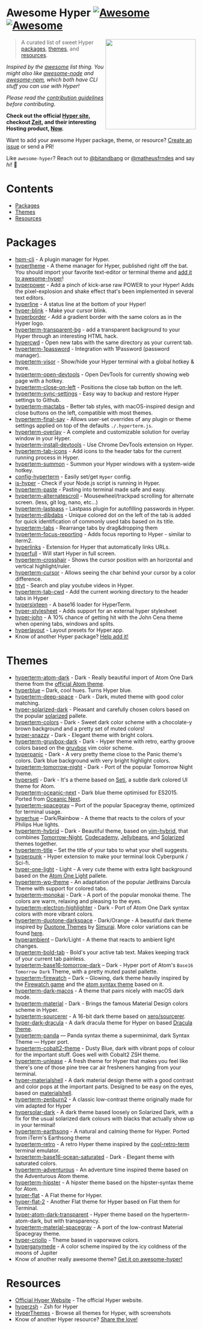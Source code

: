 # Awesome Hyper [![Awesome](https://cdn.rawgit.com/sindresorhus/awesome/d7305f38d29fed78fa85652e3a63e154dd8e8829/media/badge.svg)](https://github.com/sindresorhus/awesome) [![Awesome](https://img.shields.io/travis/bnb/awesome-hyper.svg)](https://travis-ci.org/bnb/awesome-hyper)

[<img src="https://raw.githubusercontent.com/bnb/awesome-hyper/master/Hyper-Mark-Large.png" align="right" width="240">](https://hyper.is)

> A curated list of sweet Hyper [packages](#packages), [themes](#themes), and [resources](#resources).

*Inspired by the [awesome](https://github.com/sindresorhus/awesome) list thing. You might also like [awesome-node](https://github.com/sindresorhus/awesome-nodejs) and [awesome-npm](https://github.com/sindresorhus/awesome-npm), which both have CLI stuff you can use with Hyper!*

*Please read the [contribution guidelines](CONTRIBUTING.md) before contributing.*

**Check out the official [Hyper site](https://hyper.is), checkout [Zeit](https://zeit.co), and their interesting Hosting product, [Now](https://zeit.co/now).**

Want to add your awesome Hyper package, theme, or resource? [Create an issue](https://github.com/bnb/awesome-hyper/issues/new) or send a PR!

Like `awesome-hyper`? Reach out to [@bitandbang](https://twitter.com/bitandbang) or [@matheusfrndes](https://twitter.com/matheusfrndes) and say *hi*! 👋

<!-- AWESOME ITEM TEMPLATE --

* [Hyper Awesome Name](hyper.awesome.link) - Kick-arse description of why the Package, Theme, or resource is AWESOME!

-- /AWESOME ITEM TEMPLATE -->

# Contents

- [Packages](#packages)
- [Themes](#themes)
- [Resources](#resources)

# Packages
* [hpm-cli](https://www.npmjs.com/package/hpm-cli) - A plugin manager for Hyper.
* [hypertheme](https://www.npmjs.com/package/hypertheme) - A theme manager for Hyper, published right off the bat. You should import your favorite text-editor or terminal theme and [add it to awesome-hyper](https://github.com/bnb/awesome-hyper/issues/new)!
* [hyperpower](https://www.npmjs.com/package/hyperpower) - Add a pinch of kick-arse raw POWER to your Hyper! Adds the pixel-explosion and shake effect that's been implemented in several text editors.
* [hyperline](https://www.npmjs.com/package/hyperline) - A status line at the bottom of your Hyper!
* [hyper-blink](https://www.npmjs.com/package/hyper-blink) - Make your cursor blink.
* [hyperborder](https://github.com/webmatze/hyperborder) - Add a gradient border with the same colors as in the Hyper logo.
* [hyperterm-transparent-bg](https://www.npmjs.com/package/hyperterm-transparent-bg) - add a transparent background to your Hyper through an interesting HTML hack.
* [hypercwd](https://www.npmjs.com/package/hypercwd) - Open new tabs with the same directory as your current tab.
* [hyperterm-1password](https://www.npmjs.com/package/hyperterm-1password) - Integration with 1Password (password manager).
* [hyperterm-visor](https://github.com/CWSpear/hyperterm-visor) - Show/hide your Hyper terminal with a global hotkey & more.
* [hyperterm-open-devtools](https://www.npmjs.com/package/hyperterm-open-devtools) - Open DevTools for currently showing web page with a hotkey.
* [hyperterm-close-on-left](https://www.npmjs.com/package/hyperterm-close-on-left) - Positions the close tab button on the left.
* [hyperterm-sync-settings](https://www.npmjs.com/package/hyperterm-sync-settings) - Easy way to backup and restore Hyper settings to Github.
* [hyperterm-mactabs](https://www.npmjs.com/package/hyperterm-mactabs) - Better tab styles, with macOS-inspired design and close buttons on the left, compatible with most themes.
* [hyperterm-final-say](https://www.npmjs.com/package/hyperterm-final-say) - Allows user-set overrides of any plugin or theme settings applied on top of the defaults `./.hyperterm.js`.
* [hyperterm-overlay](https://www.npmjs.com/package/hyperterm-overlay) - A complete and customizable solution for overlay window in your Hyper.
* [hyperterm-install-devtools](https://www.npmjs.com/package/hyperterm-install-devtools) - Use Chrome DevTools extension on Hyper.
* [hyperterm-tab-icons](https://www.npmjs.com/package/hyperterm-tab-icons) - Add icons to the header tabs for the current running process in Hyper.
* [hyperterm-summon](https://www.npmjs.com/package/hyperterm-summon) - Summon your Hyper windows with a system-wide hotkey.
* [config-hyperterm](https://www.npmjs.com/package/config-hyperterm) - Easily set/get `Hyper` config.
* [is-hyper](https://www.npmjs.com/package/is-hyper) - Check if your Node.js script is running in Hyper.
* [hyperterm-paste](https://www.npmjs.com/package/hyperterm-paste) - Pasting into terminal made safe and easy.
* [hyperterm-alternatescroll](https://www.npmjs.com/package/hyperterm-alternatescroll) - Mousewheel/trackpad scrolling for alternate screen. (less, git log, nano, etc...)
* [hyperterm-lastpass](https://www.npmjs.com/package/hyperterm-lastpass) - Lastpass plugin for autofilling passwords in Hyper.
* [hyperterm-dibdabs](https://www.npmjs.com/package/hyperterm-dibdabs) - Unique colored dot on the left of the tab is added for quick identification of commonly used tabs based on its title.
* [hyperterm-tabs](https://www.npmjs.com/package/hyperterm-tabs) - Rearrange tabs by drag&dropping them
* [hyperterm-focus-reporting](https://www.npmjs.com/package/hyperterm-focus-reporting) - Adds focus reporting to Hyper - similar to iterm2.
* [hyperlinks](https://www.npmjs.com/package/hyperlinks) - Extension for Hyper that automatically links URLs.
* [hyperfull](https://www.npmjs.com/package/hyperfull) - Will start Hyper in full screen.
* [hyperterm-crosshair](https://www.npmjs.com/package/hyperterm-crosshair) - Shows the cursor position with an horizontal and vertical highlight/ruler.
* [hyperterm-cursor](https://www.npmjs.com/package/hyperterm-cursor) - Allows seeing the char behind your cursor by a color difference.
* [htyt](https://www.npmjs.com/package/htyt) - Search and play youtube videos in Hyper.
* [hyperterm-tab-cwd](https://www.npmjs.com/package/hyperterm-tab-cwd) - Add the current working directory to the header tabs in Hyper
* [hypersixteen](https://www.npmjs.com/package/hypersixteen) - A base16 loader for HyperTerm.
* [hyper-stylesheet](https://www.npmjs.com/package/hyper-stylesheet) - Adds support for an external hyper stylesheet
* [hyper-john](https://www.npmjs.com/package/hyper-john) - A 10% chance of getting hit with the John Cena theme when opening tabs, windows and splits.
* [hyperlayout](https://www.npmjs.com/package/hyperlayout) - Layout presets for Hyper.app.
* Know of another Hyper package? [Help add it!](https://github.com/bnb/awesome-hyper/issues/new)

# Themes
* [hyperterm-atom-dark](https://www.npmjs.com/package/hyperterm-atom-dark) - Dark - Really beautiful import of Atom One Dark theme from the [official Atom theme](https://github.com/atom/one-dark-syntax).
* [hyperblue](https://www.npmjs.com/package/hyperblue) – Dark, cool hues. Turns Hyper blue.
* [hyperterm-deep-space](https://www.npmjs.com/package/hyperterm-deep-space) - Dark - Dark, muted theme with good color matching.
* [hyper-solarized-dark](https://www.npmjs.com/package/hyper-solarized-dark) - Pleasant and carefully chosen colors based on the popular [solarized](http://ethanschoonover.com/solarized) pallete.
* [hyperterm-colors](https://www.npmjs.com/package/hyperterm-colors) - Dark - Sweet dark color scheme with a chocolate-y brown background and a pretty set of muted colors!
* [hyper-snazzy](https://www.npmjs.com/package/hyper-snazzy) - Dark - Elegant theme with bright colors.
* [hyperterm-gruvbox-dark](https://www.npmjs.com/package/hyperterm-gruvbox-dark) - Dark - Hyper theme with retro, earthy groove colors based on the [gruvbox](https://github.com/morhetz/gruvbox) vim color scheme.
* [hyperpanic](https://www.npmjs.com/package/hyperpanic) - Dark - A very pretty theme close to the Panic theme's colors. Dark blue background with very bright highlight colors.
* [hyperterm-tomorrow-night](https://www.npmjs.com/package/hyperterm-tomorrow-night) - Dark - Port of the popular Tomorrow Night theme.
* [hyperseti](https://www.npmjs.com/package/hyperseti) - Dark - It's a theme based on [Seti](https://github.com/jesseweed/seti-ui), a subtle dark colored UI theme for Atom.
* [hyperterm-oceanic-next](https://github.com/kasperlewau/hyperterm-oceanic-next) - Dark blue theme optimised for ES2015. Ported from [Oceanic Next](https://github.com/voronianski/oceanic-next-color-scheme).
* [hyperterm-spacegray](https://www.npmjs.com/package/hyperterm-spacegray) – Port of the popular Spacegray theme, optimized for terminal usage.
* [hyperhue](https://www.npmjs.com/package/hyperhue) – Dark/Rainbow - A theme that reacts to the colors of your Philips Hue lights.
* [hyperterm-hybrid](https://www.npmjs.com/package/hyperterm-hybrid) – Dark - Beautiful theme, based on [vim-hybrid](https://github.com/w0ng/vim-hybrid), that combines [Tomorrow-Night](https://github.com/chriskempson/vim-tomorrow-theme), [Codecademy](https://www.codecademy.com/), [Jellybeans](https://github.com/nanotech/jellybeans.vim), and [Solarized](https://github.com/altercation/vim-colors-solarized) themes together.
* [hyperterm-title](https://www.npmjs.com/package/hyperterm-title) – Set the title of your tabs to what your shell suggests.
* [hyperpunk](https://www.npmjs.com/package/hyperpunk) - Hyper extension to make your terminal look Cyberpunk / Sci-fi.
* [hyper-one-light](https://www.npmjs.com/package/hyper-one-light) - Light - A very cute theme with extra light background based on the [Atom One Light](https://github.com/atom/one-light-syntax) pallete.
* [hyperterm-wp-theme](https://www.npmjs.com/package/hyperterm-wp-theme) - An adaptation of the popular JetBrains Darcula Theme with support for colored tabs.
* [hyperterm-monokai](https://www.npmjs.com/package/hyperterm-monokai) - Dark - A port of the popular monokai theme. The colors are warm, relaxing and pleasing to the eyes.
* [hyperterm-electron-highlighter](https://www.npmjs.com/package/hyperterm-electron-highlighter) - Dark - Port of Atom One Dark syntax colors with more vibrant colors.
* [hyperterm-duotone-darkspace](https://www.npmjs.com/package/hyperterm-duotone-darkspace) - Dark/Orange - A beautiful dark theme inspired by [Duotone Themes](http://simurai.com/projects/2016/01/01/duotone-themes) by [Simurai](http://simurai.com/). More color variations can be found [here](https://www.npmjs.com/search?q=hyperterm-duotone-*).
* [hyperambient](https://www.npmjs.com/package/hyperambient) – Dark/Light - A theme that reacts to ambient light changes.
* [hyperterm-bold-tab](https://www.npmjs.com/package/hyperterm-bold-tab) - Bold's your active tab text. Makes keeping track of your current tab painless.
* [hyperterm-base16-tomorrow-dark](https://www.npmjs.com/package/hyperterm-base16-tomorrow-dark) – Dark - Hyper port of Atom's `Base16 Tomorrow Dark` Theme, with a pretty muted pastel pallette.
* [hyperterm-firewatch](https://www.npmjs.com/package/hyperterm-firewatch) – Dark – Glowing, dark theme heavily inspired by the [Firewatch game](http://www.firewatchgame.com/) and the [atom syntax theme](https://atom.io/themes/firewatch-syntax) based on it.
* [hyperterm-dark-macos](https://www.npmjs.com/package/hyperterm-dark-macos) - A theme that pairs nicely with macOS dark mode.
* [hyperterm-material](https://www.npmjs.com/package/hyperterm-material) - Dark - Brings the famous Material Design colors scheme in Hyper.
* [hyperterm-sourcerer](https://www.npmjs.com/package/hyperterm-sourcerer) - A 16-bit dark theme based on [xero/sourcerer](https://github.com/xero/sourcerer).
* [hyper-dark-dracula](https://www.npmjs.com/package/hyper-dark-dracula) - A dark dracula theme for Hyper on based [Dracula theme](https://github.com/dracula/dracula-theme).
* [hyperterm-panda](https://www.npmjs.com/package/hyperterm-panda) — Panda syntax theme a superminimal, dark Syntax Theme — Hyper port.
* [hyperterm-cobalt2-theme](https://www.npmjs.com/package/hyperterm-cobalt2-theme) - Dusty Blue, dark with vibrant pops of colour for the important stuff. Goes well with Cobalt2 ZSH theme.
* [hyperterm-unlease](https://www.npmjs.com/package/hyperterm-unlease) - A fresh theme for Hyper that makes you feel like there's one of those pine tree car air fresheners hanging from your terminal.
* [hyper-materialshell](https://www.npmjs.com/package/hyper-materialshell) - A dark material design theme with a good contrast and color pops at the important parts. Designed to be easy on the eyes, based on [materialshell](https://github.com/carloscuesta/materialshell).
* [hyperterm-zenburn2](https://www.npmjs.com/package/hyperterm-zenburn2) - A classic low-contrast theme originally made for vim adapted for Hyper
* [hypersolar-dark](https://www.npmjs.com/package/hypersolar-dark) - A dark theme based loosely on Solarized Dark, with a fix for the usual solarized dark colours with blacks that actually show up in your terminal!
* [hyperterm-earthsong](https://www.npmjs.com/package/hyperterm-earthsong) - A natural and calming theme for Hyper. Ported from iTerm's Earthsong theme
* [hyperterm-retro](https://www.npmjs.com/package/hyperterm-retro) - A retro Hyper theme inspired by the [cool-retro-term](https://github.com/Swordfish90/cool-retro-term) terminal emulator.
* [hyperterm-base16-ocean-saturated](https://www.npmjs.com/package/hyperterm-base16-ocean-saturated) - Dark - Elegant theme with saturated colors.
* [hyperterm-adventurous](https://www.npmjs.com/package/hyperterm-adventurous) - An adventure time inspired theme based on the Adventurous Atom theme.
* [hyperterm-hipster](https://www.npmjs.com/package/hyperterm-hipster) - A hipster theme based on the hipster-syntax theme for Atom.
* [hyper-flat](https://www.npmjs.com/package/hyper-flat) - A Flat theme for Hyper.
* [hyper-flat-2](https://www.npmjs.com/package/hyper-flat-2) - Another Flat theme for Hyper based on Flat them for Terminal.
* [hyper-atom-dark-transparent](https://www.npmjs.com/package/hyper-atom-dark-transparent) - Hyper theme based on the hyperterm-atom-dark, but with transparency.
* [hyperterm-material-spacegray](https://www.npmjs.com/package/hyperterm-material-spacegray) - A port of the low-contrast Material Spacegray theme.
* [hyper-criollo](https://www.npmjs.com/package/hyper-criollo) - Theme based in vaporwave colors.
* [hyperganymede](https://www.npmjs.com/package/hyperganymede) - A color scheme inspired by the icy coldness of the moons of Jupiter
* Know of another really awesome theme? [Get it on awesome-hyper!](https://github.com/bnb/awesome-hyper/issues/new)

# Resources
* [Official Hyper Website](https://hyper.is/) - The official Hyper website.
* [hyperzsh](https://www.npmjs.com/package/hyperzsh) - Zsh for Hyper
* [HyperThemes](https://hyperthemes.matthi.coffee) - Browse all themes for Hyper, with screenshots
* Know of another Hyper resource? [Share the love!](https://github.com/bnb/awesome-hyper/issues/new)

